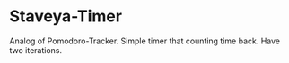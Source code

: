 # Staveya-Timer
Analog of Pomodoro-Tracker. Simple timer that counting time back. Have two iterations. 
